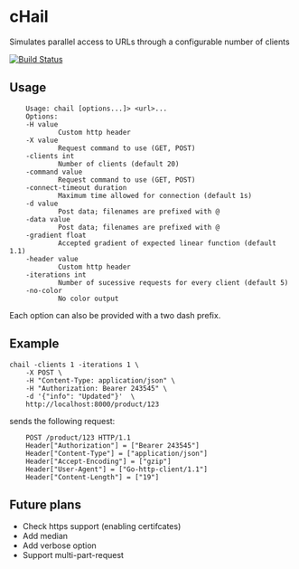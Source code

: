 # cHail

Simulates parallel access to URLs through a configurable number of clients

[![Build Status](https://travis-ci.org/mcjr/chail.svg?branch=master)](https://travis-ci.org/mcjr/chail)

## Usage

        Usage: chail [options...]> <url>...
        Options:
        -H value
                Custom http header
        -X value
                Request command to use (GET, POST)
        -clients int
                Number of clients (default 20)
        -command value
                Request command to use (GET, POST)
        -connect-timeout duration
                Maximum time allowed for connection (default 1s)
        -d value
                Post data; filenames are prefixed with @
        -data value
                Post data; filenames are prefixed with @
        -gradient float
                Accepted gradient of expected linear function (default 1.1)
        -header value
                Custom http header
        -iterations int
                Number of sucessive requests for every client (default 5)
        -no-color
                No color output

Each option can also be provided with a two dash prefix.

## Example

    chail -clients 1 -iterations 1 \
        -X POST \
        -H "Content-Type: application/json" \
        -H "Authorization: Bearer 243545" \
        -d '{"info": "Updated"}'  \
        http://localhost:8000/product/123

sends the following request:

        POST /product/123 HTTP/1.1
        Header["Authorization"] = ["Bearer 243545"]
        Header["Content-Type"] = ["application/json"]
        Header["Accept-Encoding"] = ["gzip"]
        Header["User-Agent"] = ["Go-http-client/1.1"]
        Header["Content-Length"] = ["19"]

## Future plans

* Check https support (enabling certifcates)
* Add median
* Add verbose option
* Support multi-part-request